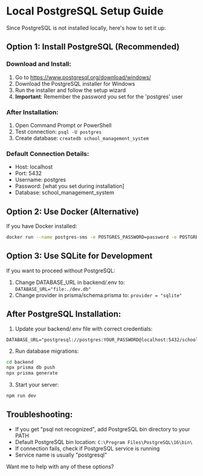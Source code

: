 # Local PostgreSQL Setup Guide

Since PostgreSQL is not installed locally, here's how to set it up:

## Option 1: Install PostgreSQL (Recommended)

### Download and Install:
1. Go to https://www.postgresql.org/download/windows/
2. Download the PostgreSQL installer for Windows
3. Run the installer and follow the setup wizard
4. **Important**: Remember the password you set for the 'postgres' user

### After Installation:
1. Open Command Prompt or PowerShell
2. Test connection: `psql -U postgres`
3. Create database: `createdb school_management_system`

### Default Connection Details:
- Host: localhost
- Port: 5432
- Username: postgres
- Password: [what you set during installation]
- Database: school_management_system

## Option 2: Use Docker (Alternative)

If you have Docker installed:
```bash
docker run --name postgres-sms -e POSTGRES_PASSWORD=password -e POSTGRES_DB=school_management_system -p 5432:5432 -d postgres:15
```

## Option 3: Use SQLite for Development

If you want to proceed without PostgreSQL:
1. Change DATABASE_URL in backend/.env to: `DATABASE_URL="file:./dev.db"`
2. Change provider in prisma/schema.prisma to: `provider = "sqlite"`

## After PostgreSQL Installation:

1. Update your backend/.env file with correct credentials:
```
DATABASE_URL="postgresql://postgres:YOUR_PASSWORD@localhost:5432/school_management_system"
```

2. Run database migrations:
```bash
cd backend
npx prisma db push
npx prisma generate
```

3. Start your server:
```bash
npm run dev
```

## Troubleshooting:

- If you get "psql not recognized", add PostgreSQL bin directory to your PATH
- Default PostgreSQL bin location: `C:\Program Files\PostgreSQL\16\bin\`
- If connection fails, check if PostgreSQL service is running
- Service name is usually "postgresql"

Want me to help with any of these options?
